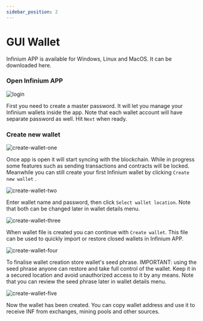 ```yaml
---
sidebar_position: 2
---
```


# GUI Wallet

Infinium APP is available for Windows, Linux and MacOS. It can be downloaded here.

### Open Infinium APP

![login](../../../static/img/use/get-started/getting-started/open-infinium-app.png "Login")

First you need to create a master password. It will let you manage your Infinium wallets inside the app. Note that each wallet account will have separate password as well. Hit `Next` when ready.

### Create new wallet

![create-wallet-one](../../../static/img/use/get-started/getting-started/create-new-wallet-one.png "create-wallet-one")

Once app is open it will start syncing with the blockchain. While in progress some features such as sending transactions and contracts will be locked. Meanwhile you can still create your first Infinium wallet by clicking `Create new wallet` .

![create-wallet-two](../../../static/img/use/get-started/getting-started/create-new-wallet-two.png "create-wallet-two")

Enter wallet name and password, then click `Select wallet location`. Note that both can be changed later in wallet details menu.

![create-wallet-three](../../../static/img/use/get-started/getting-started/create-new-wallet-three.png "create-wallet-three")

When wallet file is created you can continue with `Create wallet`. This file can be used to quickly import or restore closed wallets in Infinium APP.

![create-wallet-four](../../../static/img/use/get-started/getting-started/create-new-wallet-four.png "create-wallet-four")

To finalise wallet creation store wallet's seed phrase. IMPORTANT: using the seed phrase anyone can restore and take full control of the wallet. Keep it in a secured location and avoid unauthorized access to it by any means. Note that you can review the seed phrase later in wallet details menu.

![create-wallet-five](../../../static/img/use/get-started/getting-started/create-new-wallet-five.png "create-wallet-five")

Now the wallet has been created. You can copy wallet address and use it to receive INF from exchanges, mining pools and other sources.